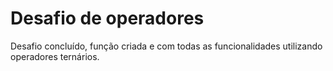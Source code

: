 # Desafio de operadores

Desafio concluído, função criada e com todas as funcionalidades utilizando operadores ternários.
